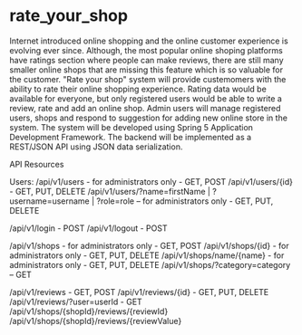 # rate_your_shop
Internet introduced online shopping and the online customer experience is evolving ever since.
Although, the most popular online shoping platforms have ratings section where people can make reviews, 
there are still many smaller online shops that are missing this feature which is so valuable for the customer.
"Rate your shop" system will provide custemomers with the ability to rate their online shopping experience.
Rating data would be available for everyone, but only registered users would be able to write a review, rate and add an online shop.
Admin users will manage registered users, shops and respond to suggestion for adding new online store in the system.
The system will be developed using Spring 5 Application Development Framework.
The backend will be implemented as a REST/JSON API using JSON data serialization.

API Resources

Users:
/api/v1/users - for administrators only - GET, POST
/api/v1/users/{id} - GET, PUT, DELETE
/api/v1/users/?name=firstName | ?username=username | ?role=role – for administrators only - GET, PUT, DELETE

/api/v1/login - POST
/api/v1/logout - POST

/api/v1/shops - for administrators only - GET, POST
/api/v1/shops/{id} - for administrators only - GET, PUT, DELETE
/api/v1/shops/name/{name} - for administrators only - GET, PUT, DELETE
/api/v1/shops/?category=category – GET

/api/v1/reviews - GET, POST
/api/v1/reviews/{id} - GET, PUT, DELETE
/api/v1/reviews/?user=userId - GET
/api/v1/shops/{shopId}/reviews/{reviewId}
/api/v1/shops/{shopId}/reviews/{reviewValue}
